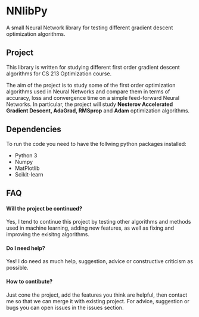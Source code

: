 # NNlibPy
A small Neural Network library for testing different gradient descent optimization algorithms.

## Project
This library is written for studying different first order gradient descent algorithms for CS 213 Optimization course.

The aim of the project is to study some of the first order optimization algorithms used in Neural Networks and compare them in terms of accuracy, loss and convergence time on a simple feed-forward Neural Networks. In particular, the project will study __Nesterov Accelerated Gradient Descent, AdaGrad, RMSprop__ and __Adam__ optimization algorithms.

## Dependencies
To run the code you need to have the follwing python packages installed:
* Python 3
* Numpy
* MatPlotlib
* Scikit-learn
## FAQ
#### Will the project be continued?
Yes, I tend to continue this project by testing other algorithms and methods used in machine learning, adding new features, as well as fixing and improving the exisitng algorithms.

#### Do I need help?
Yes! I do need as much help, suggestion, advice or constructive criticism as possible.

#### How to contibute?
Just cone the project, add the features you think are helpful, then contact me so that we can merge it with existing project. For advice, suggestion or bugs you can open issues in the issues section.
